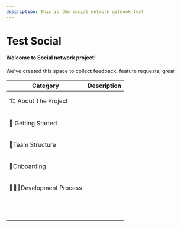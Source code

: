 ```yaml
---
description: This is the social network gitbook test
---
```


# Test Social

#### Welcome to Social network project!

We've created this space to collect feedback, feature requests, great&#x20;

| Category                   | Description |
| -------------------------- | ----------- |
| 🏗 About The Project       | <p><br></p> |
| 🎉 Getting Started         | <p><br></p> |
| 👥Team Structure           | <p><br></p> |
| 💁Onboarding               | <p><br></p> |
| 👩🏻‍💻Development Process | <p><br></p> |
| <p><br></p>                | <p><br></p> |

